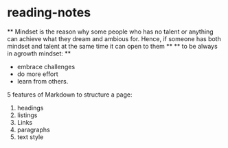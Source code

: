 # reading-notes

** Mindset is the reason why some people who has no talent or anything can achieve what they dream and ambious for. Hence, if someone has both mindset and talent at the same  time it can open to them **
** to be always in agrowth mindset: **
- embrace challenges
- do more effort
- learn from others.

5 features of Markdown to structure a page:

1. headings
2. listings
3. Links
4. paragraphs
5. text style



